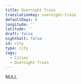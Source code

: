 ```yaml
---
title: Overnight Train
translationKey: overnight-train
defaultDays: 0
longitude: ''
latitude: ''
draft: false
nighthalt: false
id: city
type: city
tags:
  - Cities
  - Overnight Train
---
```

NULL